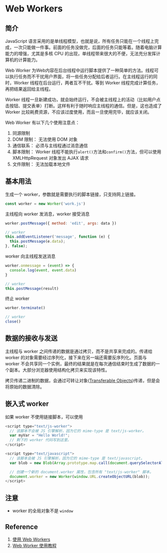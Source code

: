 # Web Workers

## 简介

JavaScript 语言采用的是单线程模型，也就是说，所有任务只能在一个线程上完成，一次只能做一件事。前面的任务没做完，后面的任务只能等着。随着电脑计算能力的增强，尤其是多核 CPU 的出现，单线程带来很大的不便，无法充分发挥计算机的计算能力。

Web Worker 为Web内容在后台线程中运行脚本提供了一种简单的方法。线程可以执行任务而不干扰用户界面，将一些任务分配给后者运行。在主线程运行的同时，Worker 线程在后台运行，两者互不干扰。等到 Worker 线程完成计算任务，再把结果返回给主线程。

Worker 线程一旦新建成功，就会始终运行，不会被主线程上的活动（比如用户点击按钮、提交表单）打断。这样有利于随时响应主线程的通信。但是，这也造成了 Worker 比较耗费资源，不应该过度使用，而且一旦使用完毕，就应该关闭。

Web Worker 有以下几个使用注意点：

1. 同源限制
2. DOM 限制： 无法使用 DOM 对象
3. 通信联系： 必须与主线程通过消息通信
4. 脚本限制： Worker 线程不能执行`alert()`方法和`confirm()`方法，但可以使用 XMLHttpRequest 对象发出 AJAX 请求
5. 文件限制： 无法加载本地文件

## 基本用法

生成一个 worker，参数就是需要执行的脚本链接，只支持网上链接。

```javascript
const worker = new Worker('work.js')
```

主线程向 worker 发消息，worker 接受消息

```javascript
worker.postMessage({ method: 'edit', args: data })

// worker
this.addEventListener('message', function (e) {
  this.postMessage(e.data);
}, false);
```

worker 向主线程发送消息

```javascript
worker.onmessage = (event) => {
  console.log(event, event.data)
}

// worker
this.postMessage(result)
```

终止 worker

```javascript
worker.terminate()

// worker
close()
```

## 数据的接收与发送

主线程与 worker 之间传递的数据是通过拷贝，而不是共享来完成的。传递给 worker 的对象需要经过序列化，接下来在另一端还需要反序列化。页面与 worker 不会共享同一个实例，最终的结果就是在每次通信结束时生成了数据的一个副本。大部分浏览器使用结构化拷贝来实现该特性。

拷贝传递二进制的数据，会通过可转让对象([Transferable Objects](http://w3c.github.io/html/infrastructure.html#transferable-objects))传递，但是会将原始的数据清除。

## 嵌入式 worker

如果 worker 不使用链接脚本，可以使用

```javascript
<script type="text/js-worker">
  // 该脚本不会被 JS 引擎解析，因为它的 mime-type 是 text/js-worker。
  var myVar = "Hello World!";
  // 剩下的 worker 代码写到这里。
</script>

<script type="text/javascript">
  // 该脚本会被 JS 引擎解析，因为它的 mime-type 是 text/javascript。
  var blob = new Blob(Array.prototype.map.call(document.querySelectorAll("script[type=\"text\/js-worker\"]"), function (oScript) { return oScript.textContent; }),{type: "text/javascript"});

  // 创建一个新的 document.worker 属性，包含所有 "text/js-worker" 脚本。
  document.worker = new Worker(window.URL.createObjectURL(blob));
</script>
```

## 注意

- worker 的全局对象不是 `window`

## Reference

1. [使用 Web Workers](https://developer.mozilla.org/zh-CN/docs/Web/API/Web_Workers_API/Using_web_workers)
2. [Web Worker 使用教程](http://www.ruanyifeng.com/blog/2018/07/web-worker.html)